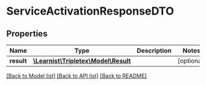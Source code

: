 # ServiceActivationResponseDTO

## Properties
Name | Type | Description | Notes
------------ | ------------- | ------------- | -------------
**result** | [**\Learnist\Tripletex\Model\Result**](Result.md) |  | [optional] 

[[Back to Model list]](../../README.md#documentation-for-models) [[Back to API list]](../../README.md#documentation-for-api-endpoints) [[Back to README]](../../README.md)

